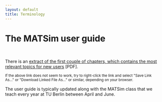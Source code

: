 ```yaml
---
layout: default
title: Terminology
---
```


<!-- http://matsim.org/docs/userguide should remain available as a ``landing page'', since it is referenced from outside (e.g. from the matsim tutorial at TU Berlin). -->

# The MATSim user guide

<br/>


There is an [extract of the first couple of chapters, which contains the most relevant topics for new users](http://ci.matsim.org:8080/job/MATSim-Book/ws/partOne-latest.pdf) [PDF].

<small>If the above link does not seem to work, try to right-click the link and select "Save Link As…" or "Download Linked File As…" or similar, depending on your browser.</small>

The user guide is typically updated along with the MATSim class that we teach every year at TU Berlin between April and June. 

